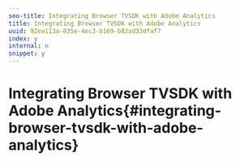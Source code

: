 ```yaml
---
seo-title: Integrating Browser TVSDK with Adobe Analytics
title: Integrating Browser TVSDK with Adobe Analytics
uuid: 92ea113a-035e-4ec3-b169-b82ad33dfaf7
index: y
internal: n
snippet: y
---
```


# Integrating Browser TVSDK with Adobe Analytics{#integrating-browser-tvsdk-with-adobe-analytics}

